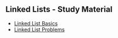## Linked Lists - Study Material

- [Linked List Basics](./LinkedListBasics.pdf)
- [Linked List Problems](./LinkedListProblems.pdf)